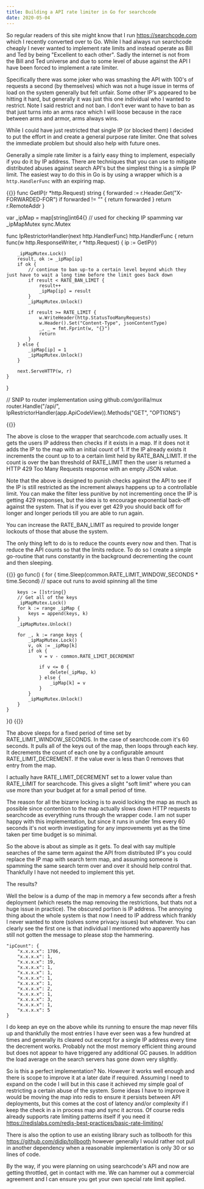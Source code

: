 ```yaml
---
title: Building a API rate limiter in Go for searchcode
date: 2020-05-04
---
```


So regular readers of this site might know that I run https://searchcode.com which I recently converted over to Go. While I had always run searchcode cheaply I never wanted to implement rate limits and instead operate as Bill and Ted by being "Excellent to each other". Sadly the internet is not from the Bill and Ted universe and due to some level of abuse against the API I have been forced to implement a rate limiter.

Specifically there was some joker who was smashing the API with 100's of requests a second (by themselves) which was not a huge issue in terms of load on the system generally but felt unfair. Some other IP's appeared to be hitting it hard, but generally it was just this one individual who I wanted to restrict. Note I said restrict and not ban. I don't ever want to have to ban as that just turns into an arms race which I will loose because in the race between arms and armor, arms always wins.

While I could have just restricted that single IP (or blocked them) I decided to put the effort in and create a general purpose rate limiter. One that solves the immediate problem but should also help with future ones.

Generally a simple rate limiter is a fairly easy thing to implement, especially if you do it by IP address. There are techniques that you can use to mitigate distributed abuses against search API's but the simplest thing is a simple IP limit. The easiest way to do this in Go is by using a wrapper which is a `http.HandlerFunc` with an expiring map.


{{<highlight go>}}
func GetIP(r *http.Request) string {
	forwarded := r.Header.Get("X-FORWARDED-FOR")
	if forwarded != "" {
		return forwarded
	}
	return r.RemoteAddr
}

var _ipMap = map[string]int64{} // used for checking IP spamming
var _ipMapMutex sync.Mutex

func IpRestrictorHandler(next http.HandlerFunc) http.HandlerFunc {
	return func(w http.ResponseWriter, r *http.Request) {
		ip := GetIP(r)

		_ipMapMutex.Lock()
		result, ok := _ipMap[ip]
		if ok {
			// continue to ban up-to a certain level beyond which they just have to wait a long time before the limit goes back down
			if result < RATE_BAN_LIMIT {
				result++
				_ipMap[ip] = result
			}
			_ipMapMutex.Unlock()

			if result >= RATE_LIMIT {
				w.WriteHeader(http.StatusTooManyRequests)
				w.Header().Set("Content-Type", jsonContentType)
				_, _ = fmt.Fprint(w, "{}")
				return
			}
		} else {
			_ipMap[ip] = 1
			_ipMapMutex.Unlock()
		}

		next.ServeHTTP(w, r)
	}
}

// SNIP to router implementation using github.com/gorilla/mux
router.Handle("/api/", IpRestrictorHandler(app.ApiCodeView)).Methods("GET", "OPTIONS")

{{</highlight>}}

The above is close to the wrapper that searchcode.com actually uses. It gets the users IP address then checks if it exists in a map. If it does not it adds the IP to the map with an initial count of 1. If the IP already exists it increments the count up to to a certain limit held by RATE_BAN_LIMIT. If the count is over the ban threshold of RATE_LIMIT then the user is returned a HTTP 429 Too Many Requests response with an empty JSON value.

Note that the above is designed to punish checks against the API to see if the IP is still restricted as the increment always happens up to a controllable limit. You can make the filter less punitive by not incrementing once the IP is getting 429 responses, but the idea is to encourage exponential back-off against the system. That is if you ever get 429 you should back off for longer and longer periods till you are able to run again.

You can increase the RATE_BAN_LIMIT as required to provide longer lockouts of those that abuse the system.

The only thing left to do is to reduce the counts every now and then. That is reduce the API counts so that the limits reduce. To do so I create a simple go-routine that runs constantly in the background decrementing the count and then sleeping.

{{<highlight go>}}
go func() {
	for {
		time.Sleep(common.RATE_LIMIT_WINDOW_SECONDS * time.Second) // space out runs to avoid spinning all the time

		keys := []string{}
		// Get all of the keys
		_ipMapMutex.Lock()
		for k := range _ipMap {
			keys = append(keys, k)
		}
		_ipMapMutex.Unlock()

		for _, k := range keys {
			_ipMapMutex.Lock()
			v, ok := _ipMap[k]
			if ok {
				v = v - common.RATE_LIMIT_DECREMENT

				if v <= 0 {
					delete(_ipMap, k)
				} else {
					_ipMap[k] = v
				}
			}
			_ipMapMutex.Unlock()
		}
	}
}()
{{</highlight>}}

The above sleeps for a fixed period of time set by RATE_LIMIT_WINDOW_SECONDS. In the case of searchcode.com it's 60 seconds. It pulls all of the keys out of the map, then loops through each key. It decrements the count of each one by a configurable amount RATE_LIMIT_DECREMENT. If the value ever is less than 0 removes that entry from the map.  

I actually have RATE_LIMIT_DECREMENT set to a lower value than RATE_LIMIT for searchcode. This gives a slight "soft limit" where you can use more than your budget at for a small period of time.

The reason for all the bizarre locking is to avoid locking the map as much as possible since contention to the map actually slows down HTTP requests to searchcode as everything runs through the wrapper code. I am not super happy with this implementation, but since it runs in under 1ms every 60 seconds it's not worth investigating for any improvements yet as the time taken per time budget is so minimal.

So the above is about as simple as it gets. To deal with say multiple searches of the same term against the API from distributed IP's you could replace the IP map with search term map, and assuming someone is spamming the same search term over and over it should help control that. Thankfully I have not needed to implement this yet.

The results?

Well the below is a dump of the map in memory a few seconds after a fresh deployment (which resets the map removing the restrictions, but thats not a huge issue in practice). The obscured portion is IP address. The annoying thing about the whole system is that now I need to IP address which frankly I never wanted to store (solves some privacy issues) but whatever. You can clearly see the first one is that individual I mentioned who apparently has still not gotten the message to please stop the hammering.

```
"ipCount": {
    "x.x.x.x": 1706,
    "x.x.x.x": 1,
    "x.x.x.x": 19,
    "x.x.x.x": 1,
    "x.x.x.x": 1,
    "x.x.x.x": 1,
    "x.x.x.x": 1,
    "x.x.x.x": 2,
    "x.x.x.x": 1,
    "x.x.x.x": 3,
    "x.x.x.x": 1,
    "x.x.x.x": 5
}
```

I do keep an eye on the above while its running to ensure the map never fills up and thankfully the most entries I have ever seen was a few hundred at times and generally its cleared out except for a single IP address every time the decrement works. Probably not the most memory efficient thing around but does not appear to have triggered any additional GC pauses. In addition the load average on the search servers has gone down very slightly.

So is this a perfect implementation? No. However it works well enough and there is scope to improve it at a later date if required. Assuming I need to expand on the code I will but in this case it achieved my simple goal of restricting a certain abuse of the system. Some ideas I have to improve it would be moving the map into redis to ensure it persists between API deployments, but this comes at the cost of latency and/or complexity if I keep the check in a in process map and sync it across. Of course redis already supports rate limiting patterns itself if you need it https://redislabs.com/redis-best-practices/basic-rate-limiting/

There is also the option to use an existing library such as tollbooth for this https://github.com/didip/tollbooth however generally I would rather not pull in another dependency when a reasonable implementation is only 30 or so lines of code.

By the way, if you were planning on using searchcode's API and now are getting throttled, get in contact with me. We can hammer out a commercial agreement and I can ensure you get your own special rate limit applied.